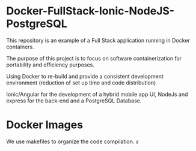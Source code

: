 # Docker-FullStack-Ionic-NodeJS-PostgreSQL
 This repository is an example of a Full Stack application running in Docker containers. 
 
 The purpose of this project is to focus on software containerization for portability and efficiency purposes.
 
 Using Docker to re-build and provide a consistent development environment (reduction of set up time and code distribution)
 
 Ionic/Angular for the development of a hybrid mobile app UI, NodeJs and express for the back-end and a PostgreSQL Database. 
 
 # Docker Images
 We use makefiles to organize the code compilation.
 `d`
 
 
